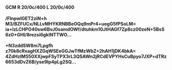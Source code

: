 #### GCM R 20/0c/400 L 20/0c/400
**/FInpwIGET2ziN+h**<br/>**M3/BZFUCx/NLLvMHYKRNBBeOQq9mPr4+uegG5fPSoLM=**<br/>**ia+lzLCHPO40sw6BvJ0samdOWf/dtuhkm10JtHAGf7Zp8cz00zeN+5BsS6z0+GHl/8rezsi6gkINTTWO...**<br/><br/>
**+N3zddSW8m7Lpgfh**<br/>**z70k8cRxagHXZGqWSEeGGJwTfMzWbZ+2hAH1jDK4bkA=**<br/>**4ZdHzlM550XXjwpFSyTPX3rL3QSAWn2jRCdEVPYHsCuBpyo7JXP+dTRz6653dDvZ6B/yse9Ip4pLg2SQ...**